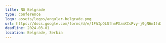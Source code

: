 ```yaml
---
title: NG Belgrade
type: conference
logo: assets/logos/angular-belgrade.png
url: https://docs.google.com/forms/d/e/1FAIpQLSfhmPXzmXCsPvy-j9gN6m1fd3mJglOWfS63LYJA8a7I8WkaYQ/viewform
deadline: 2024-03-01
location: Belgrade, Serbia
---
```


